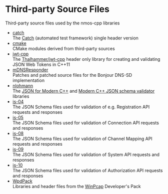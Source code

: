 # Third-party Source Files

Third-party source files used by the nmos-cpp libraries

- [catch](catch)  
  The [Catch](https://github.com/philsquared/Catch) (automated test framework) single header version
- [cmake](cmake)  
  CMake modules derived from third-party sources
- [jwt-cpp](jwt-cpp)  
  The [Thalhammer/jwt-cpp](https://github.com/Thalhammer/jwt-cpp) header only library for creating and validating JSON Web Tokens in C++11
- [mDNSResponder](mDNSResponder)  
  Patches and patched source files for the Bonjour DNS-SD implementation
- [nlohmann](nlohmann)  
  The [JSON for Modern C++](https://github.com/nlohmann/json) and [Modern C++ JSON schema validator](https://github.com/pboettch/json-schema-validator) libraries
- [is-04](is-04)  
  The JSON Schema files used for validation of e.g. Registration API requests and responses
- [is-05](is-05)  
  The JSON Schema files used for validation of Connection API requests and responses
- [is-08](is-08)  
  The JSON Schema files used for validation of Channel Mapping API requests and responses
- [is-09](is-09)  
  The JSON Schema files used for validation of System API requests and responses
- [is-10](is-10)  
  The JSON Schema files used for validation of Authorization API requests and responses
- [WpdPack](WpdPack)  
  Libraries and header files from the [WinPcap](https://www.winpcap.org/) Developer's Pack
